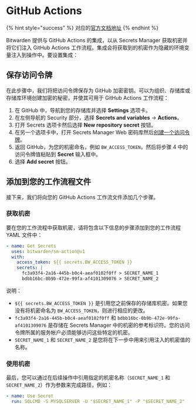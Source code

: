 # GitHub Actions

{% hint style="success" %}
对应的[官方文档地址](https://bitwarden.com/help/github-actions-integration/)
{% endhint %}

Bitwarden 提供与 GitHub Actions 的集成，以从 Secrets Manager 获取机密并将它们注入 GitHub Actions 工作流程。集成会将获取到的机密作为隐藏的环境变量注入到操作中。要设置集成：

## 保存访问令牌 <a href="#save-an-access-token" id="save-an-access-token"></a>

在此步骤中，我们将把访问令牌保存为 GitHub 加密密钥。可以为组织、存储库或存储库环境创建加密的秘密，并使其可用于 GitHub Actions 工作流程：

1. 在 GitHub 中，导航到您的存储库并选择 **Settings** 选项卡。
2. 在左侧导航的 Security 部分，选择 **Secrets and variables** → **Actions**。
3. 打开 Secrets 选项卡然后选择 **New repository secret** 按钮。
4. 在另一个选项卡中，打开 Secrets Manager Web 密码库然后[创建一个访问令牌](../your-secrets/machine-accounts.md)。
5. 返回 GitHub，为您的机密命名，例如 `BW_ACCESS_TOKEN`，然后将步骤 4 中的访问令牌值粘贴到 **Secret** 输入框中。
6. 选择 **Add secret** 按钮。

## 添加到您的工作流程文件 <a href="#add-to-your-workflow-file" id="add-to-your-workflow-file"></a>

接下来，我们将向您的 GitHub Actions 工作流文件添加几个步骤。

### 获取机密 <a href="#get-secrets" id="get-secrets"></a>

要在您的工作流程中获取机密，请将包含以下信息的步骤添加到您的工作流程 YAML 文件中：

```yaml
- name: Get Secrets
  uses: bitwarden/sm-action@v1
  with:
    access_token: ${{ secrets.BW_ACCESS_TOKEN }}
    secrets: |
      fc3a93f4-2a16-445b-b0c4-aeaf0102f0ff > SECRET_NAME_1
      bdbb16bc-0b9b-472e-99fa-af4101309076 > SECRET_NAME_2
```

说明：

* `${{ secrets.BW_ACCESS_TOKEN }}` 是引用您之前保存的存储库机密。如果您没有将机密命名为 `BW_ACCESS_TOKEN`，则进行相应的更改。
* `fc3a93f4-2a16-445b-b0c4-aeaf0102f0ff` 和 `bdbb16bc-0b9b-472e-99fa-af4101309076` 是存储在 Secrets Manager 中的机密的参考标识符。您的访问令牌所属的服务帐户必须能够访问这些特定的机密。
* `SECRET_NAME_1` 和 `SECRET_NAME_2` 是您将在下一步中用来引用注入的机密值的名称。

### 使用机密 <a href="#use-secrets" id="use-secrets"></a>

最后，您可以通过在后续操作中引用指定的机密名称（`SECRET_NAME_1` 和 `SECRET_NAME_2`）作为参数来完成路径，例如：

```yaml
- name: Use Secret
  run: SQLCMD -S MYSQLSERVER -U "$SECRET_NAME_1" -P "$SECRET_NAME_2"
```
